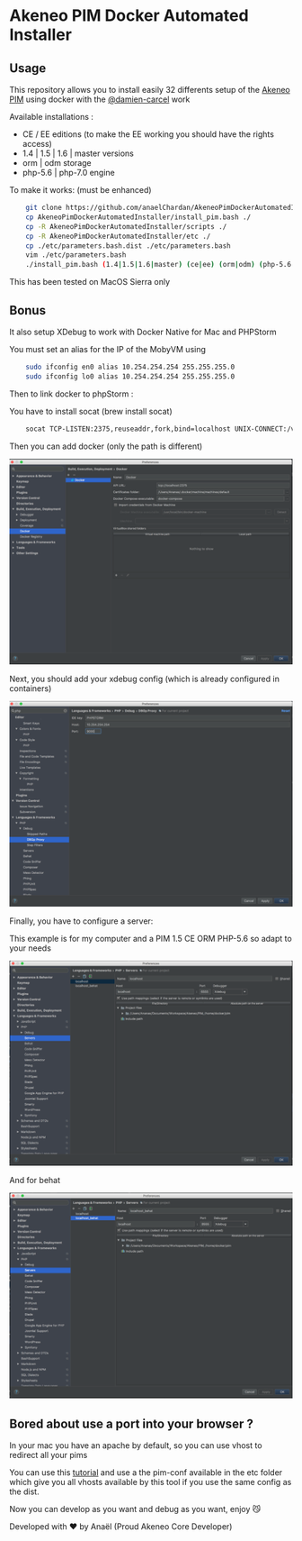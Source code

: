 # Akeneo PIM Docker Automated Installer

## Usage

This repository allows you to install easily 32 differents setup of the [Akeneo PIM](https://www.akeneo.com/) using docker with the [@damien-carcel](https://github.com/damien-carcel/Dockerfiles) work

Available installations :
- CE / EE editions (to make the EE working you should have the rights access)
- 1.4 | 1.5 | 1.6 | master versions
- orm | odm storage
- php-5.6 | php-7.0 engine

To make it works: (must be enhanced)

```bash
    git clone https://github.com/anaelChardan/AkeneoPimDockerAutomatedInstaller.git
    cp AkeneoPimDockerAutomatedInstaller/install_pim.bash ./
    cp -R AkeneoPimDockerAutomatedInstaller/scripts ./
    cp -R AkeneoPimDockerAutomatedInstaller/etc ./
    cp ./etc/parameters.bash.dist ./etc/parameters.bash
    vim ./etc/parameters.bash
    ./install_pim.bash (1.4|1.5|1.6|master) (ce|ee) (orm|odm) (php-5.6|php-7.0)
```

This has been tested on MacOS Sierra only

## Bonus

It also setup XDebug to work with Docker Native for Mac and PHPStorm

You must set an alias for the IP of the MobyVM using 

```bash
    sudo ifconfig en0 alias 10.254.254.254 255.255.255.0
    sudo ifconfig lo0 alias 10.254.254.254 255.255.255.0
```

Then to link docker to phpStorm :

You have to install socat (brew install socat)

```bash
    socat TCP-LISTEN:2375,reuseaddr,fork,bind=localhost UNIX-CONNECT:/var/run/docker.sock
```

Then you can add docker (only the path is different)

![PHPStorm Docker](/assets/docker_phpstorm.png)

Next, you should add your xdebug config (which is already configured in containers)

![PHPStorm XDebug](/assets/xdebug_phpstorm.png)

Finally, you have to configure a server:

This example is for my computer and a PIM 1.5 CE ORM PHP-5.6 so adapt to your needs

![PHPStorm LOCALHOST](/assets/server_localhost.png)

And for behat

![PHPStorm LOCALHOST_BEHAT](/assets/server_localhost_behat.png)

## Bored about use a port into your browser ?

In your mac you have an apache by default, so you can use vhost to redirect all your pims

You can use this [tutorial](https://jason.pureconcepts.net/2014/11/configure-apache-virtualhost-mac-os-x/) and use a 
the pim-conf available in the etc folder which give you all vhosts available by this tool if you use the same config as the dist.


Now you can develop as you want and debug as you want, enjoy :smirk_cat:

Developed with :heart: by Anaël (Proud Akeneo Core Developer)


